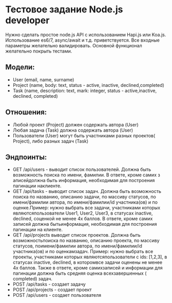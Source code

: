 # Тестовое задание Node.js developer

Нужно сделать простое node.js API с использованием Hapi.js или Koa.js. Использование es6/7, async/await и т.д. приветствуется. Все входные параметры желательно валидировать. Основной ​​функционал ​​желательно ​​покрыть ​т​естами.  
## Модели: 
-	User (email, name, surname)
-	Project ​(​name, ​​body: ​t​ext, ​​status ​-​ ​​active, ​i​nactive, ​​declined, ​​completed)
-	Task ​(​name, ​​description: ​t​ext, ​​mark: ​i​nteger, ​​status ​-​ ​​active, ​i​nactive, ​​declined, completed)
## Отношения:
-	Любой ​​проект ​(​Project) ​​должен ​​содержать ​​автора ​(​User)
-	Любая ​з​адача ​(​Task) ​​должна ​​содержать ​​автора ​(​User)
-	Пользователи ​(​User) ​​могут ​​быть ​​участниками ​​разных ​​проектов ​(​Project), ​​либо разных ​з​адач ​(​Task)
## Эндпоинты:
-	GET ​/​api/users ​-​ ​​выводит ​​список ​​пользователей. ​​Должна ​​быть ​​возможность поиска ​​по ​​имени, ​​фамилии. ​​В ​​ответе, ​к​роме ​​самих ​з​аписей ​​должна ​​быть информация, ​​необходимая ​​для ​​построения ​​пагинации ​​на ​к​лиенте.
-	GET ​/​api/tasks ​-​ ​​выводит ​​список ​з​адач. ​​Должна ​​быть ​​возможность ​​поиска ​​по названию, ​​описанию ​з​адачи, ​​по ​​массиву ​​статусов, ​​по ​​имени/фамилии ​​автора, по ​​имени/фамилии/id ​​участника(ов) ​​и ​​по ​​оценке. ​​Пример: ​​нужно ​​выбрать ​​все задачи, ​​участниками ​к​оторых ​​являются ​​пользователи ​​User1, ​​User2, ​​User3, ​​в статусах ​i​nactive, ​​declined, ​​с ​​оценкой ​​не ​​менее ​​4х ​​баллов. ​​В ​​ответе, ​к​роме ​​самих записей ​​должна ​​быть ​​информация, ​​необходимая ​​для ​​построения ​​пагинации ​​на клиенте.
-	GET ​/​api/projects ​​выводит ​​список ​​проектов. ​​Должна ​​быть ​​возможность ​​поиска ​​по названию, ​​описанию ​​проекта, ​​по ​​массиву ​​статусов, ​​по ​​имени/фамилии ​​автора, по ​​имени/фамилии/id ​​участника(ов) ​​и ​​по ​​оценкам ​з​адач. ​​Пример: ​​нужно ​​выбрать все ​​проекты, ​​участниками ​к​оторых ​​являются ​​пользователи ​​c ​i​ds: ​[​1,2,3], ​​в статусах ​i​nactive, ​​declined, ​​в ​к​отором ​​все ​з​адачи ​​оценены ​​не ​​менее ​​4х ​​баллов. Также ​​в ​​ответе, ​к​роме ​​самих ​з​аписей ​​и ​​информации ​​для ​​пагинации ​​должна быть ​​средняя ​​оценка ​​всех ​з​авершенных ​(​completed) ​з​адач.
-	POST ​/​api/tasks ​-​ ​​создает ​з​адачу
-	POST ​/​api/projects ​-​ ​​создает ​​проект
-	POST ​/​api/users ​-​ ​​создает ​​пользователя
